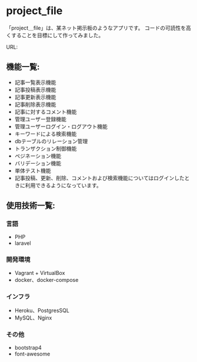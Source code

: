 # project_file

「project＿file」は、某ネット掲示板のようなアプリです。
コードの可読性を高くすることを目標にして作ってみました。

URL: 

## 機能一覧:

* 記事一覧表示機能
* 記事投稿表示機能
* 記事更新表示機能
* 記事削除表示機能
* 記事に対するコメント機能
* 管理ユーザー登録機能
* 管理ユーザーログイン・ログアウト機能
* キーワードによる検索機能
* dbテーブルのリレーション管理
* トランザクション制御機能
* ペジネーション機能
* バリデーション機能
* 単体テスト機能
* 記事投稿、更新、削除、コメントおよび検索機能についてはログインしたときに利用できるようになっています。



## 使用技術一覧:

### 言語

* PHP
* laravel

### 開発環境

* Vagrant + VirtualBox
* docker、docker-compose

### インフラ

* Heroku、PostgresSQL
* MySQL、Nginx

### その他

* bootstrap4
* font-awesome